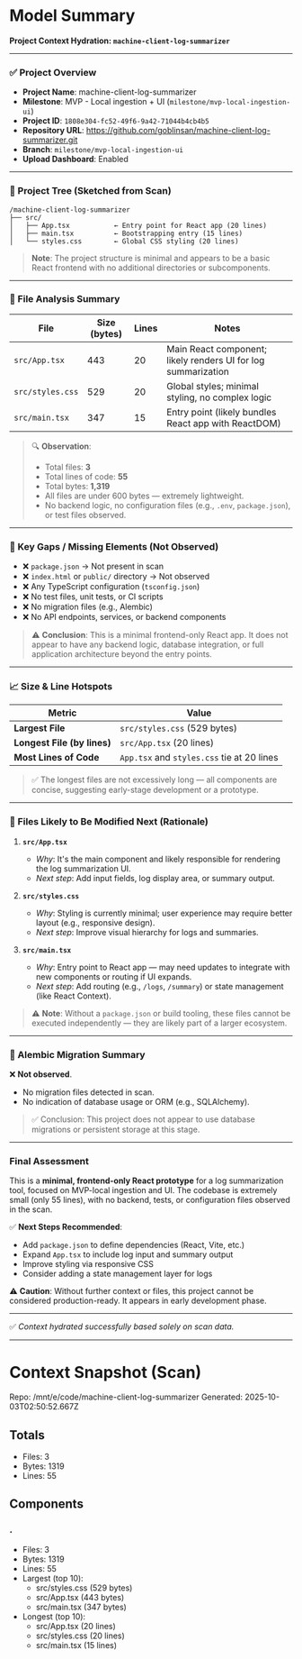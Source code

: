 # Model Summary

**Project Context Hydration: `machine-client-log-summarizer`**

---

### ✅ Project Overview  
- **Project Name**: machine-client-log-summarizer  
- **Milestone**: MVP - Local ingestion + UI (`milestone/mvp-local-ingestion-ui`)  
- **Project ID**: `1808e304-fc52-49f6-9a42-71044b4cb4b5`  
- **Repository URL**: https://github.com/goblinsan/machine-client-log-summarizer.git  
- **Branch**: `milestone/mvp-local-ingestion-ui`  
- **Upload Dashboard**: Enabled  

---

### 📁 Project Tree (Sketched from Scan)

```
/machine-client-log-summarizer
├── src/
│   ├── App.tsx           ← Entry point for React app (20 lines)
│   ├── main.tsx          ← Bootstrapping entry (15 lines)
│   └── styles.css        ← Global CSS styling (20 lines)
```

> **Note**: The project structure is minimal and appears to be a basic React frontend with no additional directories or subcomponents.

---

### 📏 File Analysis Summary

| File | Size (bytes) | Lines | Notes |
|------|--------------|-------|-------|
| `src/App.tsx` | 443 | 20 | Main React component; likely renders UI for log summarization |
| `src/styles.css` | 529 | 20 | Global styles; minimal styling, no complex logic |
| `src/main.tsx` | 347 | 15 | Entry point (likely bundles React app with ReactDOM) |

> 🔍 **Observation**:  
> - Total files: **3**  
> - Total lines of code: **55**  
> - Total bytes: **1,319**  
> - All files are under 600 bytes — extremely lightweight.  
> - No backend logic, no configuration files (e.g., `.env`, `package.json`), or test files observed.

---

### 🚩 Key Gaps / Missing Elements (Not Observed)

- ❌ `package.json` → Not present in scan  
- ❌ `index.html` or `public/` directory → Not observed  
- ❌ Any TypeScript configuration (`tsconfig.json`)  
- ❌ No test files, unit tests, or CI scripts  
- ❌ No migration files (e.g., Alembic)  
- ❌ No API endpoints, services, or backend components  

> ⚠️ **Conclusion**: This is a minimal frontend-only React app. It does not appear to have any backend logic, database integration, or full application architecture beyond the entry points.

---

### 📈 Size & Line Hotspots

| Metric | Value |
|-------|--------|
| **Largest File** | `src/styles.css` (529 bytes) |
| **Longest File (by lines)** | `src/App.tsx` (20 lines) |
| **Most Lines of Code** | `App.tsx` and `styles.css` tie at 20 lines |

> ✅ The longest files are not excessively long — all components are concise, suggesting early-stage development or a prototype.

---

### 🔮 Files Likely to Be Modified Next (Rationale)

1. **`src/App.tsx`**  
   - *Why*: It's the main component and likely responsible for rendering the log summarization UI.  
   - *Next step*: Add input fields, log display area, or summary output.

2. **`src/styles.css`**  
   - *Why*: Styling is currently minimal; user experience may require better layout (e.g., responsive design).  
   - *Next step*: Improve visual hierarchy for logs and summaries.

3. **`src/main.tsx`**  
   - *Why*: Entry point to React app — may need updates to integrate with new components or routing if UI expands.  
   - *Next step*: Add routing (e.g., `/logs`, `/summary`) or state management (like React Context).

> ⚠️ **Note**: Without a `package.json` or build tooling, these files cannot be executed independently — they are likely part of a larger ecosystem.

---

### 📂 Alembic Migration Summary  
❌ **Not observed**.  
- No migration files detected in scan.  
- No indication of database usage or ORM (e.g., SQLAlchemy).  

> ✅ Conclusion: This project does not appear to use database migrations or persistent storage at this stage.

---

### Final Assessment

This is a **minimal, frontend-only React prototype** for a log summarization tool, focused on MVP-local ingestion and UI. The codebase is extremely small (only 55 lines), with no backend, tests, or configuration files observed in the scan.

✅ **Next Steps Recommended**:  
- Add `package.json` to define dependencies (React, Vite, etc.)  
- Expand `App.tsx` to include log input and summary output  
- Improve styling via responsive CSS  
- Consider adding a state management layer for logs  

⚠️ **Caution**: Without further context or files, this project cannot be considered production-ready. It appears in early development phase.

--- 

✅ *Context hydrated successfully based solely on scan data.*

---

# Context Snapshot (Scan)

Repo: /mnt/e/code/machine-client-log-summarizer
Generated: 2025-10-03T02:50:52.667Z

## Totals
- Files: 3
- Bytes: 1319
- Lines: 55

## Components
### .
- Files: 3
- Bytes: 1319
- Lines: 55
- Largest (top 10):
  - src/styles.css (529 bytes)
  - src/App.tsx (443 bytes)
  - src/main.tsx (347 bytes)
- Longest (top 10):
  - src/App.tsx (20 lines)
  - src/styles.css (20 lines)
  - src/main.tsx (15 lines)

